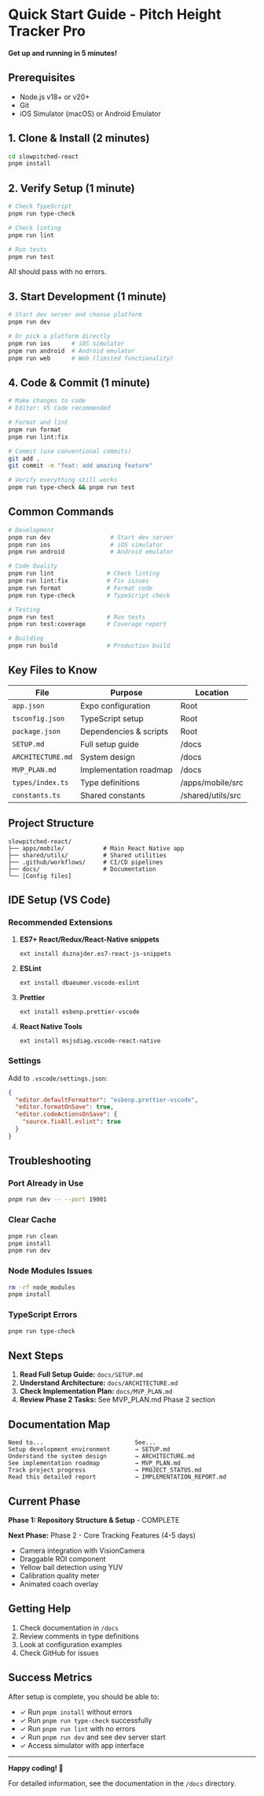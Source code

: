 # Quick Start Guide - Pitch Height Tracker Pro

**Get up and running in 5 minutes!**

## Prerequisites

- Node.js v18+ or v20+
- Git
- iOS Simulator (macOS) or Android Emulator

## 1. Clone & Install (2 minutes)

```bash
cd slowpitched-react
pnpm install
```

## 2. Verify Setup (1 minute)

```bash
# Check TypeScript
pnpm run type-check

# Check linting
pnpm run lint

# Run tests
pnpm run test
```

All should pass with no errors.

## 3. Start Development (1 minute)

```bash
# Start dev server and choose platform
pnpm run dev

# Or pick a platform directly
pnpm run ios      # iOS simulator
pnpm run android  # Android emulator
pnpm run web      # Web (limited functionality)
```

## 4. Code & Commit (1 minute)

```bash
# Make changes to code
# Editor: VS Code recommended

# Format and lint
pnpm run format
pnpm run lint:fix

# Commit (use conventional commits)
git add .
git commit -m "feat: add amazing feature"

# Verify everything still works
pnpm run type-check && pnpm run test
```

## Common Commands

```bash
# Development
pnpm run dev                 # Start dev server
pnpm run ios                 # iOS simulator
pnpm run android             # Android emulator

# Code Quality
pnpm run lint               # Check linting
pnpm run lint:fix           # Fix issues
pnpm run format             # Format code
pnpm run type-check         # TypeScript check

# Testing
pnpm run test               # Run tests
pnpm run test:coverage      # Coverage report

# Building
pnpm run build              # Production build
```

## Key Files to Know

| File | Purpose | Location |
|------|---------|----------|
| `app.json` | Expo configuration | Root |
| `tsconfig.json` | TypeScript setup | Root |
| `package.json` | Dependencies & scripts | Root |
| `SETUP.md` | Full setup guide | /docs |
| `ARCHITECTURE.md` | System design | /docs |
| `MVP_PLAN.md` | Implementation roadmap | /docs |
| `types/index.ts` | Type definitions | /apps/mobile/src |
| `constants.ts` | Shared constants | /shared/utils/src |

## Project Structure

```
slowpitched-react/
├── apps/mobile/           # Main React Native app
├── shared/utils/          # Shared utilities
├── .github/workflows/     # CI/CD pipelines
├── docs/                  # Documentation
└── [Config files]
```

## IDE Setup (VS Code)

### Recommended Extensions

1. **ES7+ React/Redux/React-Native snippets**
   ```
   ext install dsznajder.es7-react-js-snippets
   ```

2. **ESLint**
   ```
   ext install dbaeumer.vscode-eslint
   ```

3. **Prettier**
   ```
   ext install esbenp.prettier-vscode
   ```

4. **React Native Tools**
   ```
   ext install msjsdiag.vscode-react-native
   ```

### Settings

Add to `.vscode/settings.json`:

```json
{
  "editor.defaultFormatter": "esbenp.prettier-vscode",
  "editor.formatOnSave": true,
  "editor.codeActionsOnSave": {
    "source.fixAll.eslint": true
  }
}
```

## Troubleshooting

### Port Already in Use
```bash
pnpm run dev -- --port 19001
```

### Clear Cache
```bash
pnpm run clean
pnpm install
pnpm run dev
```

### Node Modules Issues
```bash
rm -rf node_modules
pnpm install
```

### TypeScript Errors
```bash
pnpm run type-check
```

## Next Steps

1. **Read Full Setup Guide:** `docs/SETUP.md`
2. **Understand Architecture:** `docs/ARCHITECTURE.md`
3. **Check Implementation Plan:** `docs/MVP_PLAN.md`
4. **Review Phase 2 Tasks:** See MVP_PLAN.md Phase 2 section

## Documentation Map

```
Need to...                          See...
Setup development environment       → SETUP.md
Understand the system design        → ARCHITECTURE.md
See implementation roadmap          → MVP_PLAN.md
Track project progress              → PROJECT_STATUS.md
Read this detailed report           → IMPLEMENTATION_REPORT.md
```

## Current Phase

**Phase 1: Repository Structure & Setup** - COMPLETE

**Next Phase:** Phase 2 - Core Tracking Features (4-5 days)

- Camera integration with VisionCamera
- Draggable ROI component
- Yellow ball detection using YUV
- Calibration quality meter
- Animated coach overlay

## Getting Help

1. Check documentation in `/docs`
2. Review comments in type definitions
3. Look at configuration examples
4. Check GitHub for issues

## Success Metrics

After setup is complete, you should be able to:

- ✓ Run `pnpm install` without errors
- ✓ Run `pnpm run type-check` successfully
- ✓ Run `pnpm run lint` with no errors
- ✓ Run `pnpm run dev` and see dev server start
- ✓ Access simulator with app interface

---

**Happy coding! 🚀**

For detailed information, see the documentation in the `/docs` directory.
